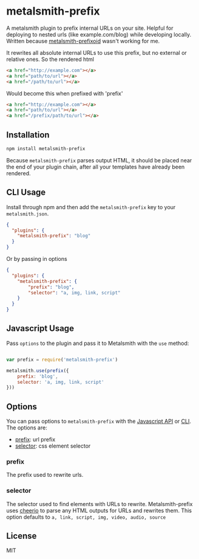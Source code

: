 # metalsmith-prefix

A metalsmith plugin to prefix internal URLs on your site. Helpful for deploying to nested urls (like example.com/blog) while developing locally. Written because [metalsmith-prefixoid](https://github.com/evoja/metalsmith-prefixoid) wasn't working for me.

It rewrites all absolute internal URLs to use this prefix, but no external or relative ones. So the rendered html

```html
<a href="http://example.com"></a>
<a href="path/to/url"></a>
<a href="/path/to/url"></a>
```

Would become this when prefixed with 'prefix'

```html
<a href="http://example.com"></a>
<a href="path/to/url"></a>
<a href="/prefix/path/to/url"></a>
```

## Installation

```bash
npm install metalsmith-prefix
```

Because `metalsmith-prefix` parses output HTML, it should be placed near the end of your plugin chain, after all your templates have already been rendered.

## CLI Usage

Install through npm and then add the `metalsmith-prefix` key to your `metalsmith.json`.

```json
{
  "plugins": {
    "metalsmith-prefix": "blog"
  }
}
```

Or by passing in options

```json
{
  "plugins": {
    "metalsmith-prefix": {
    	"prefix": "blog",
    	"selector": "a, img, link, script"
  	}
  }
}
```

## Javascript Usage

Pass `options` to the plugin and pass it to Metalsmith with the `use` method:

```javascript

var prefix = require('metalsmith-prefix')

metalsmith.use(prefix({
	prefix: 'blog',
	selector: 'a, img, link, script'
}))

```

## Options

You can pass options to `metalsmith-prefix` with the [Javascript API](https://github.com/segmentio/metalsmith#api) or [CLI](https://github.com/segmentio/metalsmith#cli). The options are:

* [prefix](#prefix): url prefix
* [selector](#selector): css element selector

### prefix

The prefix used to rewrite urls.

### selector

The selector used to find elements with URLs to rewrite. Metalsmith-prefix uses [cheerio](https://github.com/cheeriojs/cheerio) to parse any HTML outputs for URLs and rewrites them. This option defaults to `a, link, script, img, video, audio, source`

## License

MIT